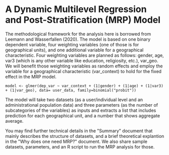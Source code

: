 # A Dynamic Multilevel Regression and Post-Stratification (MRP) Model

The methodological framework for the analysis here is borrowed from Leemann and Wasserfallen (2020). The model is based on one binary dependent variable, four weighting variables (one of those is for geographical units), and one additional variable for a geographical characteristic. Four weighting variables are planned as follows: gender, age, var3 (which is any other variable like education, religiosity, etc.), var_geo. We will benefit those weighting variables as random effects and employ the variable for a geographical characteristic (var_context) to hold for the fixed effect in the MRP model.

```
model <- glmer(dep_var ~ var_context + (1|gender) + (1|age) + (1|var3) + (1|var_geo), data= user_data, family=binomial("probit"))
```

The model will take two datasets (as a user/individual level and an administrational population data) and three parameters (as the number of subcategories of the variables) as inputs and extracts a list that includes prediction for each geographical unit, and a number that shows aggregate average.

You may find further  technical details in the "Summary" document that mainly describes the structure of datasets, and a brief theoretical explantion in the "Why does one need MRP?" document. We also share sample datasets, parameters, and an R script to run the MRP analysis for those.
